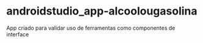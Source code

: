 # androidstudio_app-alcoolougasolina
App criado para validar uso de ferramentas como componentes de interface
